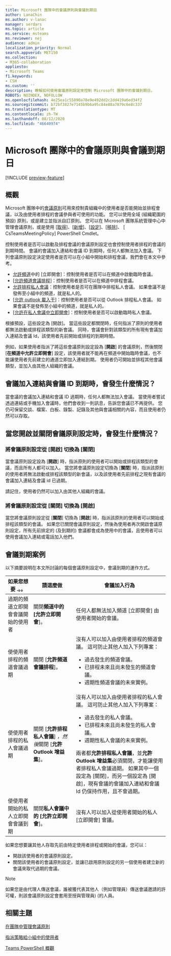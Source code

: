 ```yaml
---
title: Microsoft 團隊中的會議原則與會議到期日
author: LanaChin
ms.author: v-lanac
manager: serdars
ms.topic: article
ms.service: msteams
ms.reviewer: nej
audience: admin
localization_priority: Normal
search.appverid: MET150
ms.collection:
- M365-collaboration
appliesto:
- Microsoft Teams
f1.keywords:
- CSH
ms.custom: ''
description: 瞭解如何使用會議原則設定來控制 Microsoft 團隊中的會議到期日。
ROBOTS: NOINDEX, NOFOLLOW
ms.openlocfilehash: 4e25ea1c55890a78e9e492dd2c2dd419a6ed34f2
ms.sourcegitcommit: b72bf3827e7145b9b6a95c84e88a7879c6e8c337
ms.translationtype: MT
ms.contentlocale: zh-TW
ms.lasthandoff: 08/12/2020
ms.locfileid: "46640974"
---
```

# <a name="meeting-policies-and-meeting-expiration-in-microsoft-teams"></a>Microsoft 團隊中的會議原則與會議到期日

[!INCLUDE [preview-feature](includes/preview-feature.md)]

## <a name="overview"></a>概觀

Microsoft 團隊中的[會議原則](meeting-policies-in-teams.md)可用來控制貴組織中的使用者是否能開始並排程會議，以及由使用者排程的會議參與者可使用的功能。 您可以使用全域 (組織範圍的預設) 原則，或是建立並指派自訂原則。 您可以在 Microsoft 團隊系統管理中心中管理會議原則，或是使用 [[取得](https://docs.microsoft.com/powershell/module/skype/get-csteamsmeetingpolicy)]、[[新增](https://docs.microsoft.com/powershell/module/skype/new-csteamsmeetingpolicy)]、[[設定](https://docs.microsoft.com/powershell/module/skype/set-csteamsmeetingpolicy)]、[[移除](https://docs.microsoft.com/powershell/module/skype/remove-csteamsmeetingpolicy)]、 [[](https://docs.microsoft.com/powershell/module/skype/grant-csteamsmeetingpolicy) CsTeamsMeetingPolicy] PowerShell Cmdlet。

控制使用者是否可以啟動及排程會議的會議原則設定也會控制使用者排程的會議的到期時間。 會議的會議加入連結和會議 ID 到期時，任何人都無法加入會議。 下列會議原則設定決定使用者是否可以在小組中開始和排程會議，我們會在本文中參考。

- [允許頻道](meeting-policies-in-teams.md#allow-meet-now-in-channels)中的 [立即開會]：控制使用者是否可以在頻道中啟動臨時會議。
- [[允許頻道會議排程](meeting-policies-in-teams.md#allow-channel-meeting-scheduling)]：控制使用者是否可以在頻道中排程會議。
- [允許排程私人會議](meeting-policies-in-teams.md#allow-scheduling-private-meetings)：控制使用者是否可在團隊中排程私人會議。 如果會議不是發佈至小組中的頻道，就是私人的。
- [[允許 outlook 載入于](meeting-policies-in-teams.md#allow-the-outlook-add-in)]：控制使用者是否可以從 Outlook 排程私人會議。 如果會議不是發佈至小組中的頻道，就是私人的。
- [[允許在私人會議中立即開會](meeting-policies-in-teams.md#allow-meet-now-in-private-meetings)]：控制使用者是否可以啟動臨時私人會議。

根據預設，這些設定為 [開啟]。 當這些設定都關閉時，任何指派了原則的使用者都無法啟動或排程該類型的新會議。 同時，會議會針對該類型的所有現有會議加入連結及會議 Id，該使用者先前開始或排程的到期時間。

例如，如果使用者指派了將這些會議原則設定設為 [**開啟**] 的會議原則，然後關閉 [**在頻道中允許立即開會**] 設定，該使用者就不能再在頻道中開始臨時會議，也不能讓使用者先前建立的通道立即加入連結到期。 使用者仍可開始並排程其他會議類型，並加入由其他人組織的會議。

## <a name="what-happens-when-the-meeting-join-link-and-conference-id-expire"></a>會議加入連結與會議 ID 到期時，會發生什麼情況？

當會議的會議加入連結和會議 ID 過期時，任何人都無法加入會議。 當使用者嘗試透過連結或手機加入會議時，他們會收到一則訊息，告訴您會議已不再提供。 您仍可保留交談、檔案、白板、錄製、記錄及其他與會議相關的內容，而且使用者仍然可以存取。

## <a name="what-happens-when-you-turn-on-and-turn-off-a-meeting-policy-setting"></a>當您開啟並關閉會議原則設定時，會發生什麼情況？

### <a name="switch-a-meeting-policy-setting-from-on-to-off"></a>將會議原則設定從 [開啟] 切換為 [關閉]

當會議原則設定設為 [**開啟**] 時，指派原則的使用者可以開始或排程該類型的會議，而且所有人都可以加入。 當您將會議原則設定切換為 [**關閉**] 時，指派該原則的使用者將無法啟動或排程該類型的新會議，以及該使用者先前排程之現有會議的會議加入連結及會議 id 已過期。

請記住，使用者仍然可以加入由其他人組織的會議。

### <a name="switch-a-meeting-policy-setting-from-off-to-on"></a>將會議原則設定從 [關閉] 切換為 [開啟]

當您將會議原則設定從 [**關閉**] 切換為 [**開啟**] 時，指派該原則的使用者可以開始或排程該類型的會議。 如果您已關閉會議原則設定，然後為使用者再次開啟會議原則設定，所有先前排定的 (及到期的) 會議都會成為使用中的會議，且使用者可以使用會議加入連結或電話加入他們。  

## <a name="meeting-expiration-scenarios"></a>會議到期案例

以下摘要說明在本文所討論的每個會議原則設定中，會議到期的運作方式。 

|如果您想要 .。。 |請這麼做  |會議加入行為  |
|---------|---------|---------|
|過期的頻道立即開會會議開始的使用者  |關閉**頻道中的 [允許立即開會**]。|任何人都無法加入頻道 [立即開會] 由使用者開始的會議。         |
|使使用者排程的頻道會議過期   |關閉 [**允許頻道會議排程**]。         |沒有人可以加入由使用者排程的頻道會議。 這可防止其他人加入下列專案：<ul><li>過去發生的頻道會議。</li> <li>已排程未來且尚未發生的頻道會議。</li><li>週期性頻道會議的未來實例。</li></ul>       |
|使使用者排程的私人會議過期    |關閉 [**允許排程私人會議**] *，然後*關閉 [**允許 Outlook 增益集**]。          |沒有人可以加入由使用者排程的私人會議。 這可防止其他人加入下列專案： <ul><li>過去發生的私人會議。</li> <li>已排程未來且尚未發生的私人會議。</li><li>週期性私人會議的未來實例。</li></ul> 兩者都**允許排程私人會議**，並**允許 Outlook 增益集**必須關閉，才能讓使用者排程私人會議過期。 如果其中一個設定為 [關閉]，而另一個設定為 [開啟]，現有會議的會議加入連結和會議 Id 仍保持作用，且不會過期。      |
|使使用者開始的私人立即開會會議到期  |關閉**私人會議中的 [允許立即開會**]。          |沒有人可以加入從使用者開始的私人 [立即開會] 會議。         |

如果您想要讓其他人存取先前由特定使用者排程或開始的會議，您可以：

- 開啟該使用者的會議原則設定。
- 關閉該使用者的會議原則設定，並讓已啟用原則設定的另一個使用者建立新的會議來取代過期的會議。

> [!NOTE]
> 如果您是由代理人傳送會議，誰被獲代表其他人（例如管理員）傳送會議邀請的許可權，則該會議原則設定會套用至授與管理員)  (的人員。

## <a name="related-topics"></a>相關主題

[在團隊中管理會議原則](meeting-policies-in-teams.md)

[指派策略給小組中的使用者](assign-policies.md)

[Teams PowerShell 概觀](teams-powershell-overview.md)